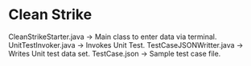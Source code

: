 # Clean Strike

CleanStrikeStarter.java -> Main class to enter data via terminal.
UnitTestInvoker.java -> Invokes Unit Test.
TestCaseJSONWritter.java -> Writes Unit test data set.
TestCase.json -> Sample test case file.

